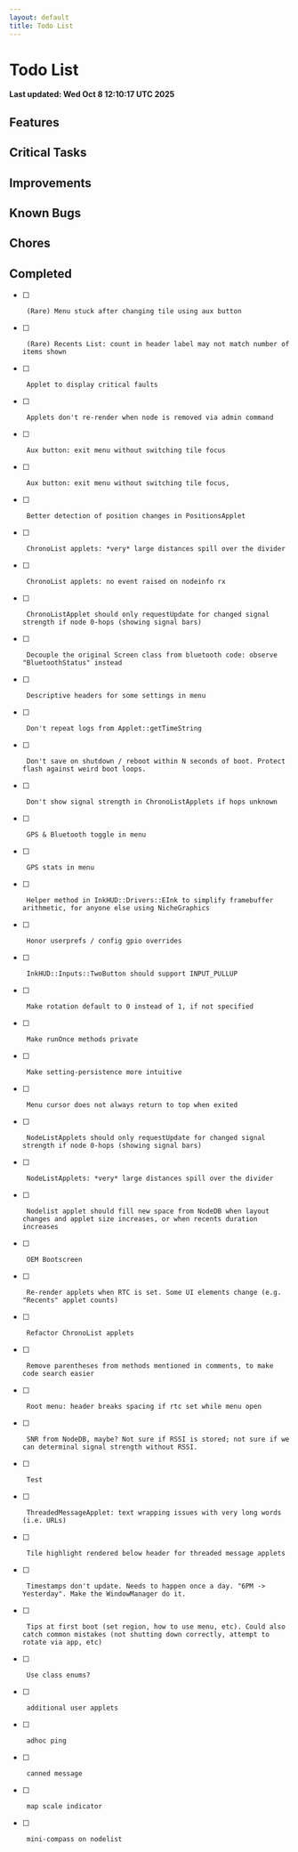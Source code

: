 ```yaml
---
layout: default
title: Todo List
---
```

# Todo List

**Last updated: Wed Oct  8 12:10:17 UTC 2025**

## Features

## Critical Tasks

## Improvements

## Known Bugs

## Chores


## Completed
- [ ]      (Rare) Menu stuck after changing tile using aux button
- [ ]      (Rare) Recents List: count in header label may not match number of items shown
- [ ]      Applet to display critical faults
- [ ]      Applets don't re-render when node is removed via admin command
- [ ]      Aux button: exit menu without switching tile focus
- [ ]      Aux button: exit menu without switching tile focus,
- [ ]      Better detection of position changes in PositionsApplet
- [ ]      ChronoList applets: *very* large distances spill over the divider
- [ ]      ChronoList applets: no event raised on nodeinfo rx
- [ ]      ChronoListApplet should only requestUpdate for changed signal strength if node 0-hops (showing signal bars)
- [ ]      Decouple the original Screen class from bluetooth code: observe "BluetoothStatus" instead
- [ ]      Descriptive headers for some settings in menu
- [ ]      Don't repeat logs from Applet::getTimeString
- [ ]      Don't save on shutdown / reboot within N seconds of boot. Protect flash against weird boot loops.
- [ ]      Don't show signal strength in ChronoListApplets if hops unknown
- [ ]      GPS & Bluetooth toggle in menu
- [ ]      GPS stats in menu
- [ ]      Helper method in InkHUD::Drivers::EInk to simplify framebuffer arithmetic, for anyone else using NicheGraphics
- [ ]      Honor userprefs / config gpio overrides
- [ ]      InkHUD::Inputs::TwoButton should support INPUT_PULLUP
- [ ]      Make rotation default to 0 instead of 1, if not specified
- [ ]      Make runOnce methods private
- [ ]      Make setting-persistence more intuitive
- [ ]      Menu cursor does not always return to top when exited
- [ ]      NodeListApplets should only requestUpdate for changed signal strength if node 0-hops (showing signal bars)
- [ ]      NodeListApplets: *very* large distances spill over the divider
- [ ]      Nodelist applet should fill new space from NodeDB when layout changes and applet size increases, or when recents duration increases
- [ ]      OEM Bootscreen
- [ ]      Re-render applets when RTC is set. Some UI elements change (e.g. "Recents" applet counts)
- [ ]      Refactor ChronoList applets
- [ ]      Remove parentheses from methods mentioned in comments, to make code search easier
- [ ]      Root menu: header breaks spacing if rtc set while menu open
- [ ]      SNR from NodeDB, maybe? Not sure if RSSI is stored; not sure if we can determinal signal strength without RSSI.
- [ ]      Test
- [ ]      ThreadedMessageApplet: text wrapping issues with very long words (i.e. URLs)
- [ ]      Tile highlight rendered below header for threaded message applets
- [ ]      Timestamps don't update. Needs to happen once a day. "6PM -> Yesterday". Make the WindowManager do it.
- [ ]      Tips at first boot (set region, how to use menu, etc). Could also catch common mistakes (not shutting down correctly, attempt to rotate via app, etc)
- [ ]      Use class enums?
- [ ]      additional user applets
- [ ]      adhoc ping
- [ ]      canned message
- [ ]      map scale indicator 
- [ ]      mini-compass on nodelist
